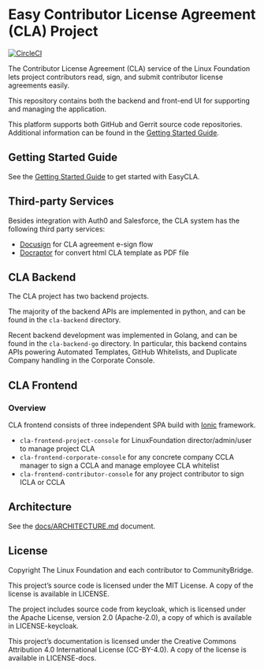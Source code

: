 # Easy Contributor License Agreement (CLA) Project

[![CircleCI](https://circleci.com/gh/communitybridge/easycla.svg?style=svg&circle-token=936fbcd340fff1b26453a2f46ffeab48f4fd3be4)](https://circleci.com/gh/communitybridge/easycla)

The Contributor License Agreement (CLA) service of the Linux Foundation lets
project contributors read, sign, and submit contributor license agreements easily.

 This repository contains both the backend and front-end UI for supporting and
 managing the application.

This platform supports both GitHub and Gerrit source code repositories.
Additional information can be found in the [Getting Started Guide](#getting-started-guide).

## Getting Started Guide

See the [Getting Started Guide](docs/getting-started.md) to get started with EasyCLA.

## Third-party Services

Besides integration with Auth0 and Salesforce, the CLA system has the following third party services:

- [Docusign](https://www.docusign.com/) for CLA agreement e-sign flow
- [Docraptor](https://docraptor.com/) for convert html CLA template as PDF file

## CLA Backend

The CLA project has two backend projects.

The majority of the backend APIs are implemented in python, and can be found
in the `cla-backend` directory.

Recent backend development was implemented in Golang, and can be found in the
`cla-backend-go` directory. In particular, this backend contains APIs
powering Automated Templates, GitHub Whitelists, and Duplicate Company
handling in the Corporate Console.

## CLA Frontend

### Overview

CLA frontend consists of three independent SPA build with
[Ionic](https://ionicframework.com/) framework.

- `cla-frontend-project-console` for LinuxFoundation director/admin/user to manage project CLA
- `cla-frontend-corporate-console` for any concrete company CCLA manager to sign a CCLA and manage employee CLA whitelist
- `cla-frontend-contributor-console` for any project contributor to sign ICLA or CCLA

## Architecture

See the [docs/ARCHITECTURE.md](docs/ARCHITECTURE.md) document.

## License

Copyright The Linux Foundation and each contributor to CommunityBridge.

This project’s source code is licensed under the MIT License. A copy of the
license is available in LICENSE.

The project includes source code from keycloak, which is licensed under the
Apache License, version 2.0 (Apache-2.0), a copy of which is available in
LICENSE-keycloak.

This project’s documentation is licensed under the Creative Commons Attribution
4.0 International License (CC-BY-4.0). A copy of the license is available in
LICENSE-docs.
